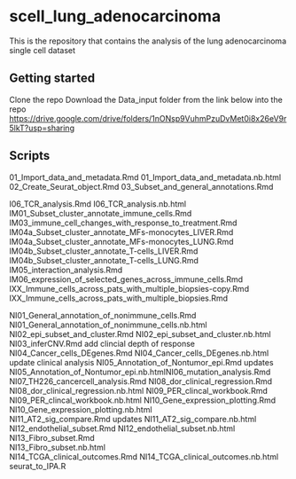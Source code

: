 # scell_lung_adenocarcinoma
This is the repository that contains the analysis of the lung adenocarcinoma single cell dataset


## Getting started
Clone the repo
Download the Data_input folder from the link below into the repo
https://drive.google.com/drive/folders/1nONsp9VuhmPzuDvMet0i8x26eV9r5lkT?usp=sharing 

## Scripts

01_Import_data_and_metadata.Rmd
01_Import_data_and_metadata.nb.html	
02_Create_Seurat_object.Rmd
03_Subset_and_general_annotations.Rmd

I06_TCR_analysis.Rmd 
I06_TCR_analysis.nb.html
IM01_Subset_cluster_annotate_immune_cells.Rmd
IM03_immune_cell_changes_with_response_to_treatment.Rmd
IM04a_Subset_cluster_annotate_MFs-monocytes_LIVER.Rmd
IM04a_Subset_cluster_annotate_MFs-monocytes_LUNG.Rmd
IM04b_Subset_cluster_annotate_T-cells_LIVER.Rmd
IM04b_Subset_cluster_annotate_T-cells_LUNG.Rmd
IM05_interaction_analysis.Rmd
IM06_expression_of_selected_genes_across_immune_cells.Rmd
IXX_Immune_cells_across_pats_with_multiple_biopsies-copy.Rmd
IXX_Immune_cells_across_pats_with_multiple_biopsies.Rmd


NI01_General_annotation_of_nonimmune_cells.Rmd
NI01_General_annotation_of_nonimmune_cells.nb.html
NI02_epi_subset_and_cluster.Rmd
NI02_epi_subset_and_cluster.nb.html
NI03_inferCNV.Rmd	add clincial depth of response
NI04_Cancer_cells_DEgenes.Rmd
NI04_Cancer_cells_DEgenes.nb.html	update clinical analysis
NI05_Annotation_of_Nontumor_epi.Rmd	updates
NI05_Annotation_of_Nontumor_epi.nb.htmlNI06_mutation_analysis.Rmd
NI07_TH226_cancercell_analysis.Rmd
NI08_dor_clinical_regression.Rmd
NI08_dor_clinical_regression.nb.html
NI09_PER_clincal_workbook.Rmd
NI09_PER_clincal_workbook.nb.html
NI10_Gene_expression_plotting.Rmd	
NI10_Gene_expression_plotting.nb.html	
NI11_AT2_sig_compare.Rmd	updates	
NI11_AT2_sig_compare.nb.html	
NI12_endothelial_subset.Rmd	
NI12_endothelial_subset.nb.html	
NI13_Fibro_subset.Rmd	
NI13_Fibro_subset.nb.html	
NI14_TCGA_clinical_outcomes.Rmd	
NI14_TCGA_clinical_outcomes.nb.html
seurat_to_IPA.R
